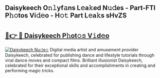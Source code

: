 ## Daisykeech O𝚗𝚕yf𝚊ns L𝚎a𝚔ed N𝚞𝚍es - Part-FTl P𝚑𝚘tos Vi𝚍𝚎o - H𝚘𝚝 Part L𝚎a𝚔s sHvZS

# <h2><a href="http://kf5zjt.oniu.top/?m=Daisykeech">🔗👉 🔴 Daisykeech P𝚑ot𝚘𝚜 V𝚒d𝚎o</a></h2>

[![Daisykeech Nu𝚍e𝚜](https://i.imgur.com/0qMVB7G.gif)](http://kf5zjt.oniu.top/?m=Daisykeech)
Digital media artist and amusement provider Daisykeech, celebrated for publishing dance and lifestyle tutorials through viral dance moves and compact films. Brilliant illusionist Daisykeech, celebrated for their exceptional skills and accomplishments in creating and performing magic tricks.  
